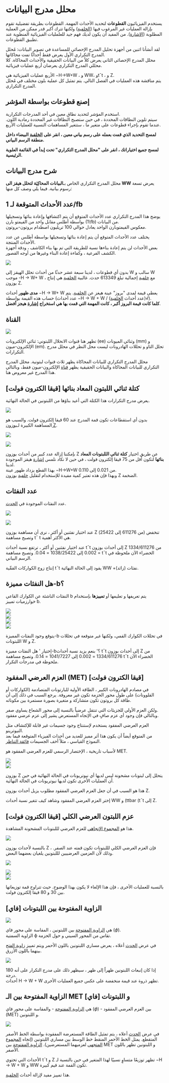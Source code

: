 # محلل مدرج البيانات

يستخدم الفيزيائيون **القطوعات** لتحديد الأحداث المهمة. القطوعات بطريقة تفضيلية تقوم بإزالة العمليات غير المرغوب فيها \([الخلفية](https://alhassan-amel.gitbook.io/workspace/get-started-hep/untitled/glossary#background)\) ولكنها تترك أكبر قدر ممكن من العملية المطلوبة \([الإشارة](https://alhassan-amel.gitbook.io/workspace/get-started-hep/untitled/glossary#signal)\). من المفيد أن يكون لديك فهم جيد للعلمليات الفيزيائية المنطوية عند تطبيق القطوعات.

لقد أنشأنا اثنين من أجهزة تحليل المدرج الإحصائي للمساعدة في تصوير البيانات: مُحلل المدرج التكراري الأول يعرض فقط أحداثًا تمت محاكاتها.  
محلل المدرج الإحصائي الثاني يعرض كلاً من البيانات الحقيقية والأحداث المحاكاة. كلا محللي المدرج التكراري يعرضان أربع عمليات فيزيائية.

الأربع عمليات الفيزيائية هي  −H→W+W ، و WW، وt¯t ، و Z.  
يتم مناقشة هذه العمليات في الفصل التالي. يتم تمثيل كل عملية بلون مختلف في مُحلل المدرج التكراري.

## إصنع قطوعات بواسطة المؤشر <a id="make-cuts-using-your-cursor"></a>

استخدم المؤشر لتحديد نطاق معين في أحد المدرجات التكرارية.  
سيتم تلوين النطاقات المحددة ، في حين ستصبح النطاقات غير المحددة رمادية اللون. عندما تقوم بإجراء قطوعات على متغير ما ، ستتغير المساهمات النسبية للعمليات الأربع.

**لمسح التحديد الذي قمت بعمله على رسم بياني معين ، انقر على** [**الخلفية**](https://alhassan-amel.gitbook.io/workspace/get-started-hep/untitled/glossary#background) **البيضاء داخل منطقة الرسم البياني.**

**لمسح جميع اختياراتك ، انقر على "محلل المدرج التكراري" تحت إبدأ في القائمة العلوية الرئيسية.**

## شرح مدرج البيانات <a id="the-histograms-explained"></a>

محلل المدرج التكراري الخاص بـ**البيانات المحاكِيَة لتحلل هيقز الى WW** يعرض تسعة رسوم بيانية. فيما يلي وصف كل منها:

## عدد الأحداث المتوقعة لـ 1/fb <a id="expected-number-of-events-for-1fb"></a>

يوضح هذا  المدرج التكراري عدد الأحداث المتوقع أن يتم اكتشافها وإعادة بنائها وتسجيلها بواسطة أطلس مقابل واحد من الفيمتو بارن \(1\fb\) من البيانات.  
معكوس الفيمتوبارن الواحد يعادل حوالي 100 تريليون اصطدام بروتون-بروتون.

 يختلف عدد الأحداث المتوقع أن يتم إعادة بنائها وتسجيلها بواسطة أطلس عن عدد الأحداث المنتجة.  
بعض الأحداث لن يتم إعادة بناءها نسبة للطريقة التي تم بها بناء الكاشف ، ودقة أجهزة الكشف الفرعية ، وكفاءة إعادة البناء وغيرها من أوجه القصور. 

![](../../.gitbook/assets/numbersnoselection.jpg)

بدون أي قطوعات ، لدينا سبعة عشر حدثًا من أحداث تحلل الهيقز إلى W سالب و W موجب -H → W+ W ، مع [خلفية](https://alhassan-amel.gitbook.io/workspace/get-started-hep/untitled/glossary#background) إجمالية تبلغ 613349 حدث. غالبية [الخلفية](https://alhassan-amel.gitbook.io/workspace/get-started-hep/untitled/glossary#background) هي إنتاج [بوزون](https://alhassan-amel.gitbook.io/workspace/get-started-hep/untitled/glossary#boson) Z. 

**مدى ظهور** أحداث −H → W+ W يعطي قيمة لمدى "بروز" عينة هيغز عن [الخلفية](https://alhassan-amel.gitbook.io/workspace/get-started-hep/untitled/glossary#background). يتم حساب هذه القيمة بواسطة \(عدد أحداث −H → W + W / \(عدد أحداث [الخلفية](https://alhassan-amel.gitbook.io/workspace/get-started-hep/untitled/glossary#background)\)√\).   
**كلما كانت قيمة البروز أكبر ، كانت المهمة التي قمت بها هي استخراج** [**إشارة**](https://alhassan-amel.gitbook.io/workspace/get-started-hep/untitled/glossary#signal) **هيجز أفضل**.

## القناة <a id="channel"></a>

![](../../.gitbook/assets/channel.jpg)

تظهر هنا قنوات الانحلال اللبتوني: ثنائي الإلكترونات \(ee\) وثنائي الميونات \(mm\) و الإلكترون-ميون \(em\). تحلل التاو و تحللات الهادرونات ليست محل النظر في محلل مدرج التكرارات.

محلل المدرج التكراري للبيانات المحاكاة يظهر ثلاث قنوات لبتونية. محلل المدرج التكراري للبيانات المحاكاة والبيانات الحقيقية يظهر [قناة](https://alhassan-amel.gitbook.io/workspace/get-started-hep/untitled/glossary#channel) الإلكترون-ميون فقط، وبالتالي هذا المدرج غير معروض هنا.

## كتلة ثنائي اللبتون المعاد بنائها \[قيقا الكترون فولت\] <a id="reconstructed-dilepton-mass-gev"></a>

يعرض مدرج التكرارات هذا الكتلة التي أعيد بناؤها من اللبتونين في الحالة النهائية.

![](../../.gitbook/assets/dileptonmassnocuts.png)

بدون أي استقطاعات تكون قمة المدرج عند 60 قيقا إلكترون فولت. والسبب هو المساهمة الكبيرة لـ[بوزون Z](http://pdg.lbl.gov/2012/listings/rpp2012-list-z-boson.pdf).

  


![](../../.gitbook/assets/masscutless75.png)

![](../../.gitbook/assets/numbersmasscutless75.png)

بإمكننا إزالة عدد كبير من أحداث [بوزون](https://alhassan-amel.gitbook.io/workspace/get-started-hep/untitled/glossary#boson) Z عن طريق اختيار **كتلة ثنائي الللبتونات المعاد بنائها** لتكون أقل من 75 قيقا إلكترون فولت ، في حين لا نكاد نلمس [إشارة](https://alhassan-amel.gitbook.io/workspace/get-started-hep/untitled/glossary#signal) هيقز الموجودة لدينا.  
بهذا القطع يزداد ظهور عينة −H→W+W من 0.021  إلى 0.110.  
وبهذا فإن هذه تعتبر كمية مفيدة للإستخدام لتقليل [خلفية](https://alhassan-amel.gitbook.io/workspace/get-started-hep/untitled/glossary#background) [بوزون](https://alhassan-amel.gitbook.io/workspace/get-started-hep/untitled/glossary#boson) Z الضخمة.

## عدد النفثات <a id="number-of-jets"></a>

عدد النفثات الموجودة في [الحدث](https://alhassan-amel.gitbook.io/workspace/get-started-hep/untitled/glossary#event).

![](../../.gitbook/assets/2plusjets.jpg)

![](../../.gitbook/assets/nevents2plusjets.jpg)

عند اختيار نفثنين أو أكثر ، نرى أن مساهمة بوزون Z تنخفض \(من 611276 إلى 25422\) وتصبح مساهمة t¯ t هي الأكثر أهمية.

عند اختيار نفثنين أو أكثر ، ترتفع نسبة أحداث t¯t إلى أحداث بوزون Z من 1334/611276 = 0.002 إلى 1038/25422 = 0.04. وتصبح مساهمة t¯t الخضراء الآن ملحوظة في الرسم البياني.

إنتاج زوج الكواركات القمِّية t¯t يقود إلى الحالة النهائية WW +\(زائد\) نفثات.

## هل النفثات مميزة-b؟ <a id="are-jets-b-tagged"></a>

النفثات الناشئة عن الكوارك القاعي b يتم تعريفها و تعليمها أو **تمييزها** بإستخدام خوارزميات تمييز b.

![](../../.gitbook/assets/btag.jpg)  
![](../../.gitbook/assets/neventsbtagged.png)  
![](../../.gitbook/assets/btaggedyes.jpg)  
![](../../.gitbook/assets/neventsbtagged.jpg)

يتوقع وجود النفثات المميزة-b في تحللات الكوارك القمي، ولكنها غير متوقعة في تحللات اللبتونات W و Z.

إختيار ' هل النفثات مميزة-b؟' بنعم يزيد نسبة أحداث t¯t إلى أحداث بوزون Z من 1334/611276 = 0.002 إلى 1041/7227 = 0.14. وتصبح مساهمة t¯t الخضراء الآن ملحوظة في مدرجات التكرار.

## العزم العرضي المفقود \(MET\) \[قيقا الكترون فولت\] <a id="missing-transverse-momentum-met-gev"></a>

في مصادم الهادرونات الكبير ، الطاقة الأولية للبارتونات المتصادمة \(الكواركات أو القلوونات\) على طول محور الحزمة تكون غير معروفة. يرجع السبب في ذلك إلى أن طاقة  كل بروتون تكون متشاركة و متغيرة بصورة مستمرة بين مكوناته.

ولكن العزم الأولي للجزيئات التي تنتقل عرضياً بالنسبة إلى محور الشعاع يساوي صفر.  
وبالتالي فإن وجود أي عزم صافٍ في الإتجاه المستعرض يشير إلى عزم عرضي مفقود.

العزم العرضي المفقود يستخدم لإستنتاج وجود جسيمات غير قابلة للإكتشاف مثل النيوترينو.  
من المتوقع أيضاً أن يكون هذا أثر مميز للعديد من أحداث الفيزياء المتوقعة فيما بعد النموذج القياسي ، مثلاً أخف الجسيمات [فائقة التناظر](http://home.cern/scientists/updates/2013/10/supersymmetry-searches-atlas).

لأسباب تاريخية ، الإختصار الرسمي للعزم العرضي المفقود هو MET.

![](../../.gitbook/assets/met100.jpg)  
![](../../.gitbook/assets/neventsmet100.jpg)

[بوزون](https://alhassan-amel.gitbook.io/workspace/get-started-hep/untitled/glossary#boson) Z يتحلل إلى لبتونات مشحونة ليس لديها أي نيوتريونات في الحالة النهائية في حين أن العمليات الأخرى تكون لديها  نيوتريونات في الحالة النهائية.

هذا هو السبب في أن جعل العزم العرضي المفقود مطلوب يزيل أحداث [بوزون](https://alhassan-amel.gitbook.io/workspace/get-started-hep/untitled/glossary#boson) Z.

إختر العزم العرضي المفقود وشاهد كيف تتغير نسبة أحداث WW و \(ttbar  \(t¯t إلى Z.

## عزم اللبتون العرضي الكلي \[قيقا الكترون فولت\] <a id="total-lepton-transverse-momentum-gev"></a>

هذا هو [المجموع الإتجاهي](https://ar.wikipedia.org/wiki/%D9%85%D8%AA%D8%AC%D9%87%D8%A9#%D8%AC%D9%85%D8%B9_%D9%85%D8%AA%D8%AC%D9%87%D8%A7%D8%AA) للعزم العرضي لللبتونات المشحونة المشاهدة.

![](../../.gitbook/assets/ptz.jpg)

بالنسبة لأحداث [بوزون](https://alhassan-amel.gitbook.io/workspace/get-started-hep/untitled/glossary#boson) Z ، فإن العزم العرضي الكلي لللبتونات تكون قمته عند الصفر. وذلك لأن العزمين العرضييين لللبتونين يلغيان بعضهما البعض.

![](../../.gitbook/assets/ptttbar.jpg)

![](../../.gitbook/assets/ptww.png)  
![](../../.gitbook/assets/pthww.jpg)

بالنسبة للعمليات الأخرى ، فإن هذا الإلغاء لا يكون بهذا الوضوح. حيث تتراوح قمة توزيعاتها بين 30 و 80 قيقا إلكترون فولت.

## الزاوية المفتوحة بين اللبتونات \[فاي\] <a id="opening-angle-between-leptons-phi"></a>

![](../../.gitbook/assets/openingangleleptons.jpg)

هي [الزاوية المفتوحة](https://alhassan-amel.gitbook.io/workspace/get-started-hep/untitled/glossary#opening-angle) بين اللبتونين ، المقاسة على محور فاي \(𝜙\).  
الزاوية السمتية ϕ تقاس من المحور السيني و حول الحزمة. 

في عرض [الحدث](https://alhassan-amel.gitbook.io/workspace/get-started-hep/untitled/glossary#event) أعلاه ، يعرض مساري اللبتونين باللون الأحمر ويتم تمييز [زاوية الفتح](https://alhassan-amel.gitbook.io/workspace/get-started-hep/untitled/glossary#opening-angle) بينهما باللون الأزرق.

![](../../.gitbook/assets/openingangleleptons.png)

إذا كان إنبعاث اللبتونين ظهراً إلى ظهر ، سيظهر ذلك على مدرج التكرار على أنه 180 درجة.  
أحداث H → W + W تظهر ذروة عند قيمة منخفضة على عكس جميع العمليات الأخرى.

## الزاوية المفتوحة بين الـ MET و اللبتونات  \[فاي\] <a id="opening-angle-between-met-and-leptons-phi"></a>

هي [الزاوية المفتوحة](https://alhassan-amel.gitbook.io/workspace/get-started-hep/untitled/glossary#opening-angle) - والمقاسة على محور فاي \(𝜙\) - بين العزم العرضي المفقود \(MET\) و اللبتونين.

![](../../.gitbook/assets/openinganglemetleptoms.jpg)

في عرض [الحدث](https://alhassan-amel.gitbook.io/workspace/get-started-hep/untitled/glossary#event) أعلاه ، يتم تمثيل الطاقة المستعرضة المفقودة بواسطة الخط الأصفر المتقطع. يمثل الخط الأحمر المنقط خط الوسط بين مساري اللبتونين \(إتجاه [المجموع المتجهي](https://alhassan-amel.gitbook.io/workspace/get-started-hep/untitled/glossary#vectorial-sum) لعزميهما المستعرضين\). [الزاوية المفتوحة](https://alhassan-amel.gitbook.io/workspace/get-started-hep/untitled/glossary#opening-angle) بين MET و اللبتونين تظهر باللون الأصفر.

الأحداث التي تحتوي t¯t و Z تظهر توزيعًا متساوٍ نسبيًا لهذا المتغير في حين بالنسبة لـ −H → W + W و WW تكون القمة عند قيم كبيرة.

هذا تمييز مفيد لإزالة أحداث [الخلفية](https://alhassan-amel.gitbook.io/workspace/get-started-hep/untitled/glossary#background).



